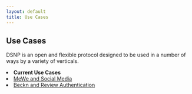 ```yaml
---
layout: default
title: Use Cases
---
```

<div class="heading">
<h2>Use Cases</h2>
<p>
DSNP is an open and flexible protocol designed to be used in a number of ways by a variety of verticals. 
</p>
<div class="nav">
<li><b>Current Use Cases</b></li>  
<li><a href="MeWe-use-case.html">MeWe and Social Media
<li><a href="Beckn-use-case.html">Beckn and Review Authentication